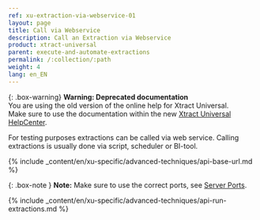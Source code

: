 ```yaml
---
ref: xu-extraction-via-webservice-01
layout: page
title: Call via Webservice
description: Call an Extraction via Webservice
product: xtract-universal
parent: execute-and-automate-extractions
permalink: /:collection/:path
weight: 4
lang: en_EN
---
```


{: .box-warning}
**Warning: Deprecated documentation** <br>
You are using the old version of the online help for Xtract Universal.<br>
Make sure to use the documentation within the new [Xtract Universal HelpCenter](https://helpcenter.theobald-software.com/xtract-universal/documentation/introduction/).

For testing purposes extractions can be called via web service.
Calling extractions is usually done via script, scheduler or BI-tool. 

{% include _content/en/xu-specific/advanced-techniques/api-base-url.md %}

{: .box-note } 
**Note:** Make sure to use the correct ports, see [Server Ports](../server/ports).

{% include _content/en/xu-specific/advanced-techniques/api-run-extractions.md %}
